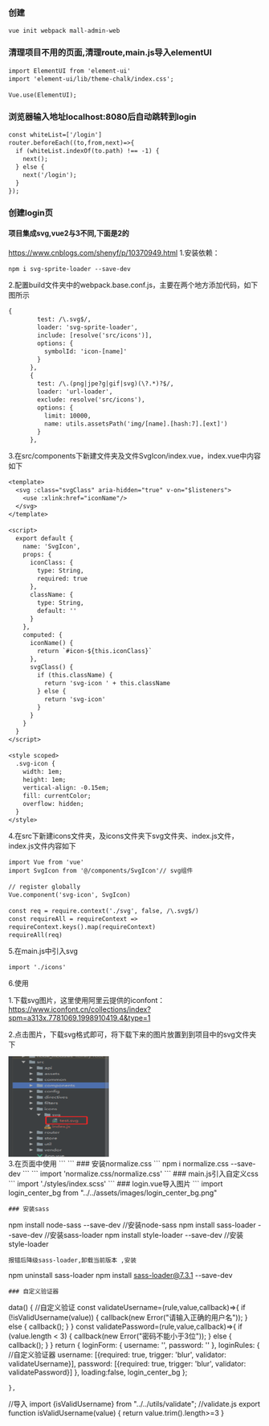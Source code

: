 ### 创建
```
vue init webpack mall-admin-web
```
### 清理项目不用的页面,清理route,main.js导入elementUI
```
import ElementUI from 'element-ui'
import 'element-ui/lib/theme-chalk/index.css';

Vue.use(ElementUI);
```
### 浏览器输入地址localhost:8080后自动跳转到login
```
const whiteList=['/login']
router.beforeEach((to,from,next)=>{
  if (whiteList.indexOf(to.path) !== -1) {
    next();
  } else {
    next('/login');
  }
});
```
### 创建login页
#### 项目集成svg,vue2与3不同,下面是2的
https://www.cnblogs.com/shenyf/p/10370949.html
1.安装依赖：
```
npm i svg-sprite-loader --save-dev
```
2.配置build文件夹中的webpack.base.conf.js，主要在两个地方添加代码，如下图所示
```
{
        test: /\.svg$/,
        loader: 'svg-sprite-loader',
        include: [resolve('src/icons')],
        options: {
          symbolId: 'icon-[name]'
        }
      },
      {
        test: /\.(png|jpe?g|gif|svg)(\?.*)?$/,
        loader: 'url-loader',
        exclude: resolve('src/icons'),
        options: {
          limit: 10000,
          name: utils.assetsPath('img/[name].[hash:7].[ext]')
        }
      },
```
3.在src/components下新建文件夹及文件SvgIcon/index.vue，index.vue中内容如下
```
<template>
  <svg :class="svgClass" aria-hidden="true" v-on="$listeners">
    <use :xlink:href="iconName"/>
  </svg>
</template>
 
<script>
  export default {
    name: 'SvgIcon',
    props: {
      iconClass: {
        type: String,
        required: true
      },
      className: {
        type: String,
        default: ''
      }
    },
    computed: {
      iconName() {
        return `#icon-${this.iconClass}`
      },
      svgClass() {
        if (this.className) {
          return 'svg-icon ' + this.className
        } else {
          return 'svg-icon'
        }
      }
    }
  }
</script>
 
<style scoped>
  .svg-icon {
    width: 1em;
    height: 1em;
    vertical-align: -0.15em;
    fill: currentColor;
    overflow: hidden;
  }
</style>
```
4.在src下新建icons文件夹，及icons文件夹下svg文件夹、index.js文件， index.js文件内容如下
```
import Vue from 'vue'
import SvgIcon from '@/components/SvgIcon'// svg组件
 
// register globally
Vue.component('svg-icon', SvgIcon)
 
const req = require.context('./svg', false, /\.svg$/)
const requireAll = requireContext => requireContext.keys().map(requireContext)
requireAll(req)
```
5.在main.js中引入svg
```
import './icons'
```
6.使用

1.下载svg图片，这里使用阿里云提供的iconfont：https://www.iconfont.cn/collections/index?spm=a313x.7781069.1998910419.4&type=1

2.点击图片，下载svg格式即可，将下载下来的图片放置到到项目中的svg文件夹下
<div>
<img src="../../assets/images/web01.png" width="200px" height="200px"/>
</div>
3.在页面中使用
```
<svg-icon icon-class="test"></svg-icon>
```
### 安装normalize.css
```
npm i normalize.css --save-dev
```
```
import 'normalize.css/normalize.css'
```
### main.js引入自定义css
```
import './styles/index.scss'
```
### login.vue导入图片
```
  import login_center_bg from "../../assets/images/login_center_bg.png"

```
### 安装sass
```
npm install node-sass --save-dev 		//安装node-sass 
npm install sass-loader --save-dev 		//安装sass-loader 
npm install style-loader --save-dev 		//安装style-loader
```
报错后降级sass-loader,卸载当前版本 ,安装 
```
npm uninstall sass-loader
npm install sass-loader@7.3.1 --save-dev
```
### 自定义验证器
```
data() {
      //自定义验证
      const validateUsername=(rule,value,callback)=>{
        if (!isValidUsername(value)) {
          callback(new Error("请输入正确的用户名"));
        } else {
          callback();
        }
      }
      const validatePassword=(rule,value,callback)=>{
        if (value.length < 3) {
          callback(new Error("密码不能小于3位"));
        } else {
          callback();
        }
      }
      return {
        loginForm: {
          username: '',
          password: ''
        },
        loginRules: {
          //自定义验证器
          username: [{required: true, trigger: 'blur', validator: validateUsername}],
          password: [{required: true, trigger: 'blur', validator: validatePassword}]
        },
        loading:false,
        login_center_bg
      };

    },
//导入
import {isValidUsername} from "../../utils/validate";
//validate.js
export function isValidUsername(value) {
  return value.trim().length>=3
}

```
